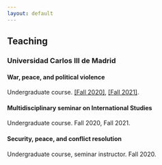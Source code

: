 ```yaml
---
layout: default
---
```


## Teaching

### Universidad Carlos III de Madrid

#### War, peace, and political violence

Undergraduate course. [[Fall 2020]](https://github.com/franvillamil/syllabi/blob/master/2020_Fall/war_peace_political_violence_fall2020.pdf), [[Fall 2021]](https://github.com/franvillamil/syllabi/blob/master/2021_Fall/war_peace_political_violence_fall2021.pdf).

#### Multidisciplinary seminar on International Studies

Undergraduate course. Fall 2020, Fall 2021.

#### Security, peace, and conflict resolution

Undergraduate course, seminar instructor. Fall 2020.

